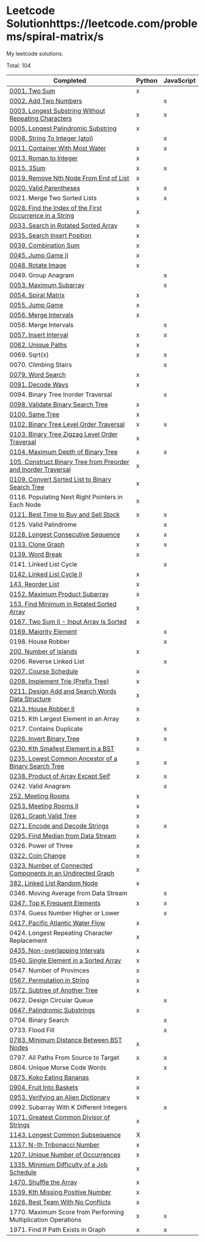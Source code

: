 # Leetcode Solutionhttps://leetcode.com/problems/spiral-matrix/s

My leetcode solutions.

Total: 104

| Completed                                                                                                                                                  | Python | JavaScript |
| ---------------------------------------------------------------------------------------------------------------------------------------------------------- | ------ | ---------- |
| [0001. Two Sum](https://leetcode.com/problems/two-sum/)                                                                                                    | x      |            |
| [0002. Add Two Numbers](https://leetcode.com/problems/add-two-numbers/)                                                                                    |        | x          |
| [0003. Longest Substring Without Repeating Characters](https://leetcode.com/problems/longest-substring-without-repeating-characters/)                      | x      | x          |
| [0005. Longest Palindromic Substring](https://leetcode.com/problems/longest-palindromic-substring/)                                                        | x      |            |
| [0008. String To Integer (atoi)](https://leetcode.com/problems/string-to-integer-atoi/)                                                                    |        | x          |
| [0011. Container With Most Water](https://leetcode.com/problems/container-with-most-water/)                                                                | x      | x          |
| [0013. Roman to Integer](https://leetcode.com/problems/roman-to-integer/)                                                                                  | x      |            |
| [0015. 3Sum](https://leetcode.com/problems/3sum/)                                                                                                          | x      | x          |
| [0019. Remove Nth Node From End of List](https://leetcode.com/problems/remove-nth-node-from-end-of-list/)                                                  | x      |            |
| [0020. Valid Parentheses](https://leetcode.com/problems/valid-parentheses/)                                                                                | x      | x          |
| 0021. Merge Two Sorted Lists                                                                                                                               | x      | x          |
| [0028. Find the Index of the First Occurrence in a String](https://leetcode.com/problems/find-the-index-of-the-first-occurrence-in-a-string/)              | x      |            |
| [0033. Search in Rotated Sorted Array](https://leetcode.com/problems/search-in-rotated-sorted-array/)                                                      | x      |            |
| [0035. Search Insert Position](https://leetcode.com/problems/search-insert-position/)                                                                      | x      |            |
| [0039. Combination Sum](https://leetcode.com/problems/combination-sum/)                                                                                    | x      |            |
| [0045. Jump Game II](https://leetcode.com/problems/jump-game-ii/)                                                                                          | x      |            |
| [0048. Rotate Image](https://leetcode.com/problems/rotate-image/)                                                                                          | x      |            |
| 0049. Group Anagram                                                                                                                                        |        | x          |
| [0053. Maximum Subarray](https://leetcode.com/problems/maximum-subarray/)                                                                                  |        | x          |
| [0054. Spiral Matrix](https://leetcode.com/problems/spiral-matrix/)                                                                                        | x      |            |
| [0055. Jump Game](https://leetcode.com/problems/jump-game/)                                                                                                | x      |            |
| [0056. Merge Intervals](https://leetcode.com/problems/merge-intervals/)                                                                                    | x      |            |
| 0056. Merge Intervals                                                                                                                                      |        | x          |
| [0057. Insert Interval](https://leetcode.com/problems/insert-interval/)                                                                                    | x      | x          |
| [0062. Unique Paths](https://leetcode.com/problems/unique-paths/)                                                                                          | x      |            |
| 0069. Sqrt(x)                                                                                                                                              | x      | x          |
| 0070. Climbing Stairs                                                                                                                                      |        | x          |
| [0079. Word Search](https://leetcode.com/problems/word-search/)                                                                                            | x      |            |
| [0091. Decode Ways](https://leetcode.com/problems/decode-ways/)                                                                                            | x      |            |
| 0094. Binary Tree Inorder Traversal                                                                                                                        |        | x          |
| [0098. Validate Binary Search Tree](https://leetcode.com/problems/validate-binary-search-tree/)                                                            | x      |            |
| [0100. Same Tree](https://leetcode.com/problems/same-tree/)                                                                                                | x      |            |
| [0102. Binary Tree Level Order Traversal](https://leetcode.com/problems/binary-tree-level-order-traversal/)                                                | x      | x          |
| [0103. Binary Tree Zigzag Level Order Traversal](https://leetcode.com/problems/binary-tree-zigzag-level-order-traversal/)                                  | x      |            |
| [0104. Maximum Depth of Binary Tree](https://leetcode.com/problems/maximum-depth-of-binary-tree/)                                                          | x      | x          |
| [105. Construct Binary Tree from Preorder and Inorder Traversal](https://leetcode.com/problems/construct-binary-tree-from-preorder-and-inorder-traversal/) | x      |            |
| [0109. Convert Sorted List to Binary Search Tree](https://leetcode.com/problems/convert-sorted-list-to-binary-search-tree/)                                | x      |            |
| 0116. Populating Next Right Pointers in Each Node                                                                                                          | x      |            |
| [0121. Best Time to Buy and Sell Stock](https://leetcode.com/problems/best-time-to-buy-and-sell-stock/)                                                    | x      | x          |
| 0125. Valid Palindrome                                                                                                                                     |        | x          |
| [0128. Longest Consecutive Sequence](https://leetcode.com/problems/longest-consecutive-sequence/)                                                          | x      | x          |
| [0133. Clone Graph](https://leetcode.com/problems/clone-graph/solution/)                                                                                   | x      | x          |
| [0139. Word Break](https://leetcode.com/problems/word-break/)                                                                                              | x      |            |
| 0141. Linked List Cycle                                                                                                                                    |        | x          |
| [0142. Linked List Cycle II](https://leetcode.com/problems/linked-list-cycle-ii/)                                                                          | x      |            |
| [143. Reorder List](https://leetcode.com/problems/reorder-list/)                                                                                           | x      |            |
| [0152. Maximum Product Subarray](https://leetcode.com/problems/maximum-product-subarray/)                                                                  | x      |            |
| [153. Find Minimum in Rotated Sorted Array](https://leetcode.com/problems/find-minimum-in-rotated-sorted-array/)                                           | x      |            |
| [0167. Two Sum II - Input Array Is Sorted](https://leetcode.com/problems/two-sum-ii-input-array-is-sorted/)                                                | x      |            |
| [0169. Majority Element](https://leetcode.com/problems/majority-element/)                                                                                  |        | x          |
| 0198. House Robber                                                                                                                                         |        | x          |
| [200. Number of Islands](https://leetcode.com/problems/number-of-islands/)                                                                                 | x      |            |
| 0206. Reverse Linked List                                                                                                                                  |        | x          |
| [0207. Course Schedule](https://leetcode.com/problems/course-schedule/)                                                                                    | x      |            |
| [0208. Implement Trie (Prefix Tree)](https://leetcode.com/problems/implement-trie-prefix-tree/)                                                            | x      |            |
| [0211. Design Add and Search Words Data Structure](https://leetcode.com/problems/design-add-and-search-words-data-structure/)                              | x      |            |
| [0213. House Robber II](https://leetcode.com/problems/house-robber-ii/)                                                                                    | x      |            |
| 0215. Kth Largest Element in an Array                                                                                                                      | x      |            |
| 0217. Contains Duplicate                                                                                                                                   |        | x          |
| [0226. Invert Binary Tree](https://leetcode.com/problems/invert-binary-tree/)                                                                              | x      | x          |
| [0230. Kth Smallest Element in a BST](https://leetcode.com/problems/kth-smallest-element-in-a-bst/)                                                        | x      |            |
| [0235. Lowest Common Ancestor of a Binary Search Tree](https://leetcode.com/problems/lowest-common-ancestor-of-a-binary-search-tree/)                      | x      | x          |
| [0238. Product of Array Except Self](https://leetcode.com/problems/product-of-array-except-self/)                                                          | x      | x          |
| 0242. Valid Anagram                                                                                                                                        |        | x          |
| [252. Meeting Rooms](https://leetcode.com/problems/meeting-rooms/)                                                                                         | x      |            |
| [0253. Meeting Rooms II](https://leetcode.com/problems/meeting-rooms-ii/)                                                                                  | x      |            |
| [0261. Graph Valid Tree](https://leetcode.com/problems/graph-valid-tree/)                                                                                  | x      |            |
| [0271. Encode and Decode Strings](https://leetcode.com/problems/encode-and-decode-strings/)                                                                | x      | x          |
| [0295. Find Median from Data Stream](https://leetcode.com/problems/find-median-from-data-stream/)                                                          | x      |            |
| 0326. Power of Three                                                                                                                                       | x      |            |
| [0322. Coin Change](https://leetcode.com/problems/coin-change)                                                                                             | x      |            |
| [0323. Number of Connected Components in an Undirected Graph](https://leetcode.com/problems/number-of-connected-components-in-an-undirected-graph/)        | x      |            |
| [382. Linked List Random Node](https://leetcode.com/problems/linked-list-random-node/)                                                                     | x      |            |
| 0346. Moving Average from Data Stream                                                                                                                      |        | x          |
| [0347. Top K Frequent Elements](https://leetcode.com/problems/top-k-frequent-elements/)                                                                    | x      | x          |
| 0374. Guess Number Higher or Lower                                                                                                                         |        | x          |
| [0417. Pacific Atlantic Water Flow](https://www.youtube.com/watch?v=s-VkcjHqkGI)                                                                           | x      |            |
| 0424. Longest Repeating Character Replacement                                                                                                              | x      |            |
| [0435. Non-overlapping Intervals](https://leetcode.com/problems/non-overlapping-intervals/)                                                                | x      |            |
| [0540. Single Element in a Sorted Array](https://leetcode.com/problems/single-element-in-a-sorted-array/)                                                  | x      |            |
| 0547. Number of Provinces                                                                                                                                  | x      |            |
| [0567. Permutation in String](https://leetcode.com/problems/permutation-in-string/)                                                                        | x      |            |
| [0572. Subtree of Another Tree](https://leetcode.com/problems/subtree-of-another-tree/)                                                                    | x      |            |
| 0622. Design Circular Queue                                                                                                                                |        | x          |
| [0647. Palindromic Substrings](https://leetcode.com/problems/palindromic-substrings/)                                                                      | x      |            |
| 0704. Binary Search                                                                                                                                        |        | x          |
| 0733. Flood Fill                                                                                                                                           |        | x          |
| [0783. Minimum Distance Between BST Nodes](https://leetcode.com/problems/minimum-distance-between-bst-nodes/)                                              | x      |            |
| 0797. All Paths From Source to Target                                                                                                                      | x      | x          |
| 0804. Unique Morse Code Words                                                                                                                              |        | x          |
| [0875. Koko Eating Bananas](https://leetcode.com/problems/koko-eating-bananas/)                                                                            | x      |            |
| [0904. Fruit Into Baskets](https://leetcode.com/problems/fruit-into-baskets/)                                                                              | x      |            |
| [0953. Verifying an Alien Dictionary](https://leetcode.com/problems/verifying-an-alien-dictionary/)                                                        | x      |            |
| 0992. Subarray With K Different Integers                                                                                                                   |        | x          |
| [1071. Greatest Common Divisor of Strings](https://leetcode.com/problems/greatest-common-divisor-of-strings/)                                              | x      |            |
| [1143. Longest Common Subsequence](https://leetcode.com/problems/longest-common-subsequence/)                                                              | X      |            |
| [1137. N-th Tribonacci Number](https://leetcode.com/problems/n-th-tribonacci-number/)                                                                      | x      |            |
| [1207. Unique Number of Occurrences](https://leetcode.com/problems/unique-number-of-occurrences/)                                                          | x      |            |
| [1335. Minimum Difficulty of a Job Schedule](https://leetcode.com/problems/minimum-difficulty-of-a-job-schedule/)                                          | x      |            |
| [1470. Shuffle the Array](https://leetcode.com/problems/shuffle-the-array/)                                                                                | x      |            |
| [1539. Kth Missing Positive Number](https://leetcode.com/problems/kth-missing-positive-number/)                                                            | x      |            |
| [1626. Best Team With No Conflicts](https://leetcode.com/problems/best-team-with-no-conflicts/)                                                            | x      |            |
| 1770. Maximum Score from Performing Multiplication Operations                                                                                              | x      | x          |
| 1971. Find If Path Exists in Graph                                                                                                                         | x      | x          |
